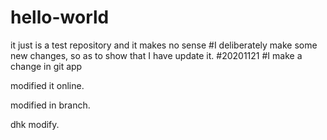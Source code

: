 # hello-world
it just is a test repository and it makes no sense
#I deliberately make some new changes, so as to show that I have update it. #20201121
#I make a change in git app


modified it online.


modified in branch.

dhk modify.
